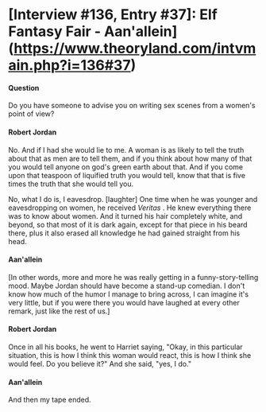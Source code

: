 # [Interview #136, Entry #37]: Elf Fantasy Fair - Aan'allein](https://www.theoryland.com/intvmain.php?i=136#37)

#### Question

Do you have someone to advise you on writing sex scenes from a women's point of view?

#### Robert Jordan

No. And if I had she would lie to me. A woman is as likely to tell the truth about that as men are to tell them, and if you think about how many of that you would tell anyone on god's green earth about that. And if you come upon that teaspoon of liquified truth you would tell, know that that is five times the truth that she would tell you.

No, what I do is, I eavesdrop. [laughter] One time when he was younger and eavesdropping on women, he received
*Veritas*
. He knew everything there was to know about women. And it turned his hair completely white, and beyond, so that most of it is dark again, except for that piece in his beard there, plus it also erased all knowledge he had gained straight from his head.

#### Aan'allein

[In other words, more and more he was really getting in a funny-story-telling mood. Maybe Jordan should have become a stand-up comedian. I don't know how much of the humor I manage to bring across, I can imagine it's very little, but if you were there you would have laughed at every other remark, just like the rest of us.]

#### Robert Jordan

Once in all his books, he went to Harriet saying, "Okay, in this particular situation, this is how I think this woman would react, this is how I think she would feel. Do you believe it?" And she said, "yes, I do."

#### Aan'allein

And then my tape ended.

